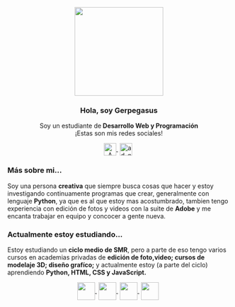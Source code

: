 <p align="center" width="300">
    <img align="center" width="200" src="https://user-images.githubusercontent.com/121355838/209848971-570ddca6-9f82-4ef7-9e9d-1f7de62a423d.png"/>
    <h3 align="center">Hola, soy Gerpegasus</h3>
</p>

<p align="center">Soy un estudiante de<strong> Desarrollo Web y Programación</strong> <br />¡Estas son mis redes sociales!</p>

<p align="center">
    <a href="https://discord.com/invite/C2D3APVkWZ?fbclid=PAAaa96hHTjmboOilwku7cCgeEQq64bHQJtNSPJdYwAKDVwUq8sIxt_MrJ5IE" target="blank" style="margin-right: 4px">
        <img align="center" src="https://img.icons8.com/?size=1x&id=SAZw8WuWnQea&format=png" alt="A Pandilla do Chipiron" height="28px" width="28px">
    <a href="https://www.instagram.com/ad_gerpe/" target="blank" style="margin-right: 4px">
        <img align="center" src="https://cdn-icons-png.flaticon.com/128/174/174855.png" alt="ad_gerpe.gr" height="28px" width="28px">
    </a>
</p>

### Más sobre mi...

<p>Soy una persona <strong>creativa</strong> que siempre busca cosas que hacer y estoy investigando continuamente programas que crear, generalmente con lenguaje <strong>Python</strong>, ya que es al que estoy mas acostumbrado, tambien tengo experiencia con edición de fotos y videos con la suite de <strong>Adobe</strong> y me encanta trabajar en equipo y concocer a gente nueva.</p>

### Actualmente estoy estudiando...

<p>Estoy estudiando un <strong>ciclo medio de SMR</strong>, pero a parte de eso tengo varios cursos en academias privadas de <strong>edición de foto,video; cursos de modelaje 3D; diseño grafíco;</strong> y actualmente estoy (a parte del ciclo) aprendiendo <strong>Python, HTML, CSS y JavaScript.</strong></p>
<p align="center">
    <a href="https://www.python.org" target="blank" style="margin-right: 4px">
        <img align="center" src="https://www.svgrepo.com/show/374016/python.svg" height="40px" width="40px">
    <a href="https://www.w3.org/standards/webdesign/htmlcss" target="blank" style="margin-right: 4px">
        <img align="center" src="https://www.svgrepo.com/show/373669/html.svg" height="40px" width="40px">
    <a href="https://www.w3.org/standards/webdesign/htmlcss" target="blank" style="margin-right: 4px">
        <img align="center" src="https://www.svgrepo.com/show/452185/css-3.svg" height="40px" width="40px">
    <a href="https://www.javascript.com" target="blank" style="margin-right: 4px">
        <img align="center" src="https://www.svgrepo.com/show/353925/javascript.svg" height="40px" width="40px">
    </a>
</p>

